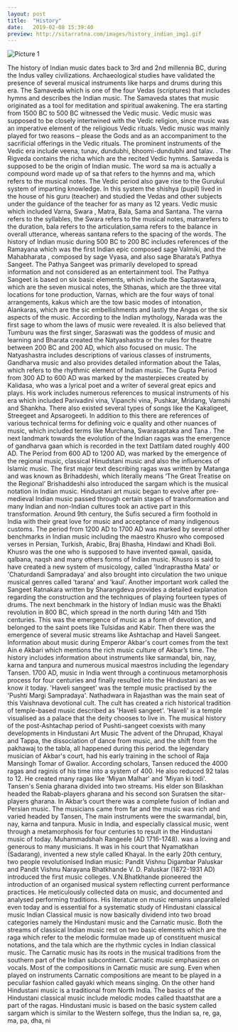 ```yaml
---
layout: post
title:  "History"
date:   2019-02-08 15:39:40
preview: http://sitarratna.com/images/history_indian_img1.gif
---
```


![Picture 1](http://sitarratna.com/images/history_indian_img1.gif)

The history of Indian music dates back to 3rd and 2nd millennia BC, during the Indus valley civilizations. Archaeological studies have validated the presence of several musical instruments like harps and drums during this era. The Samaveda which is one of the four Vedas (scriptures) that includes hymns and describes the Indian music. The Samaveda states that music originated as a tool for meditation and spiritual awakening. The era starting from 1500 BC to 500 BC witnessed the Vedic music. Vedic music was supposed to be closely intertwined with the Vedic religion, since music was an imperative element of the religious Vedic rituals. Vedic music was mainly played for two reasons – please the Gods and as an accompaniment to the sacrificial offerings in the Vedic rituals. The prominent instruments of the Vedic era include veena, tunav, dundubhi, bhoomi-dundubhi and talav. . The Rigveda contains the richa which are the recited Vedic hymns. Samaveda is supposed to be the origin of Indian music. The word sa ma is actually a compound word made up of sa that refers to the hymns and ma, which refers to the musical notes. The Vedic period also gave rise to the Gurukul system of imparting knowledge. In this system the shishya (pupil) lived in the house of his guru (teacher) and studied the Vedas and other subjects under the guidance of the teacher for as many as 12 years.
Vedic music which included Varna, Swara , Matra, Bala, Sama and Santana. The varna refers to the syllables, the Swara refers to the musical notes, matrarefers to the duration, bala refers to the articulation,sama refers to the balance in overall utterance, whereas santana refers to the spacing of the words. The history of Indian music during 500 BC to 200 BC includes references of the Ramayana which was the first Indian epic composed sage Valmiki, and the Mahabharata , composed by sage Vyasa, and also sage Bharata’s Pathya Sangeet. The Pathya Sangeet was primarily developed to spread information and not considered as an entertainment tool. The Pathya Sangeet is based on six basic elements, which include the Saptaswara, which are the seven musical notes, the Sthanas, which are the three vital locations for tone production, Varnas, which are the four ways of tonal arrangements, kakus which are the tow basic modes of intonation, Alankaras, which are the sic embellishments and lastly the Angas or the six aspects of the music.
According to the Indian mythology, Narada was the first sage to whom the laws of music were revealed. It is also believed that Tumburu was the first singer, Saraswati was the goddess of music and learning and Bharata created the Natyashastra or the rules for theatre between 200 BC and 200 AD, which also focused on music. The Natyashastra includes descriptions of various classes of instruments, Gandharva music and also provides detailed information about the Talas, which refers to the rhythmic element of Indian music. The Gupta Period from 300 AD to 600 AD was marked by the masterpieces created by Kalidasa, who was a lyrical poet and a writer of several great epics and plays. His work includes numerous references to musical instruments of his era which included Parivadini vina, Vipanchi vina, Pushkar, Mridang, Vamshi and Shankha. There also existed several types of songs like the Kakaligeet, Streegeet and Apsarogeeti. In addition to this there are references of various technical terms for defining voic e quality and other nuances of music, which included terms like Murchana, Swarasaptaka and Tana . The next landmark towards the evolution of the Indian ragas was the emergence of gandharva gaan which is recorded in the text Dattilam dated roughly 400 AD. The Period from 600 AD to 1200 AD, was marked by the emergence of the regional music, classical Hinudstani music and also the influences of Islamic music. The first major text describing ragas was written by Matanga and was known as Brihaddeshi, which literally means ‘The Great Treatise on the Regional’ Brishaddeshi also introduced the sargam which is the musical notation in Indian music.
Hindustani art music began to evolve after pre-medieval Indian music passed through certain stages of transformation and many Indian and non-Indian cultures took an active part in this transformation. Around 9th century, the Sufis secured a firm foothold in India with their great love for music and acceptance of many indigenous customs.
The period from 1200 AD to 1700 AD was marked by several other benchmarks in Indian music including the maestro Khusro who composed verses in Persian, Turkish, Arabic, Braj Bhasha, Hindawi and Khadi Boli. Khusro was the one who is supposed to have invented qawali, qasida, qalbana, naqsh and many others forms of Indian music. Khusro is said to have created a new system of musicology, called 'Indraprastha Mata' or 'Chaturdandi Sampradaya' and also brought into circulation the two unique musical genres called 'tarana' and 'kaul'. Another important work called the Sangeet Ratnakara written by Sharangdeva provides a detailed explanation regarding the construction and the techniques of playing fourteen types of drums. The next benchmark in the history of Indian music was the Bhakti revolution in 800 BC, which spread in the north during 14th and 15th centuries. This was the emergence of music as a form of devotion, and belonged to the saint poets like Tulsidas and Kabir.
Then there was the emergence of several music streams like Ashtachap and Haveli Sangeet. Information about music during Emperor Akbar's court comes from the text Ain e Akbari which mentions the rich music culture of Akbar’s time. The history includes information about instruments like sarmandal, bin, nay, karna and tanpura and numerous musical maestros including the legendary Tansen.
1700 AD, music in India went through a continuous metamorphosis process for four centuries and finally resulted into the Hindustani as we know it today.
'Haveli sangeet' was the temple music practised by the 'Pushti Margi Sampradaya'. Nathadwara in Rajasthan was the main seat of this Vaishnava devotional cult. The cult has created a rich historical tradition of temple-based music described as 'Haveli sangeet'. 'Haveli' is a temple visualised as a palace that the deity chooses to live in.
The musical history of the post-Ashtachap period of Pushti-sangeet coexists with many developments in Hindustani Art Music The advent of the Dhrupad, Khayal and Tappa, the dissociation of dance from music, and the shift from the pakhawaj to the tabla, all happened during this period. the legendary musician of Akbar's court, had his early training in the school of Raja Mansingh Tomar of Gwalior. According scholars, Tansen reduced the 4000 ragas and raginis of his time into a system of 400. He also reduced 92 talas to 12. He created many ragas like 'Miyan Malhar' and 'Miyan ki todi'.
Tansen's Senia gharana divided into two streams. His elder son Bilaskhan headed the Rabab-players gharana and his second son Suratsen the sitar-players gharana.
In Akbar’s court there was a complete fusion of Indian and Persian music. The musicians came from far and the music was rich and varied headed by Tansen, The main instruments were the swarmandal, bin, nay, karna and tanpura.
Music in India, and especially classical music, went through a metamorphosis for four centuries to result in the Hindustani music of today.
Muhammadshah Rangeele (AD 1716-1748). was a loving and generous to many musicians. It was in his court that Nyamatkhan (Sadarang), invented a new style called Khayal.
In the early 20th century, two people revolutionised Indian music: Pandit Vishnu Digambar Paluskar and Pandit Vishnu Narayana Bhatkhande V. D. Paluskar (1872-1931 AD) introduced the first music colleges.
V.N.Bhatkhande pioneered the introduction of an organised musical system reflecting current performance practices. He meticulously collected data on music, and documented and analysed performing traditions. His literature on music remains unparalleled even today and is essential for a systematic study of Hindustani classical music
Indian Classical music is now basically dividend into two broad categories namely the Hindustani music and the Carnatic music. Both the streams of classical Indian music rest on two basic elements which are the raga which refer to the melodic formulae made up of constituent musical notations, and the tala which are the rhythmic cycles in Indian classical music.
The Carnatic music has its roots in the musical traditions from the southern part of the Indian subcontinent. Carnatic music emphasizes on vocals. Most of the compositions in Carnatic music are sung. Even when played on instruments Carnatic compositions are meant to be played in a peculiar fashion called gayaki which means singing. On the other hand Hindustani music is a traditional from North India. The basics of the Hindustani classical music include melodic modes called thaatsthat are a part of the ragas. Hindustani music is based on the basic system called sargam which is similar to the Western solfege, thus the Indian sa, re, ga, ma, pa, dha, ni

